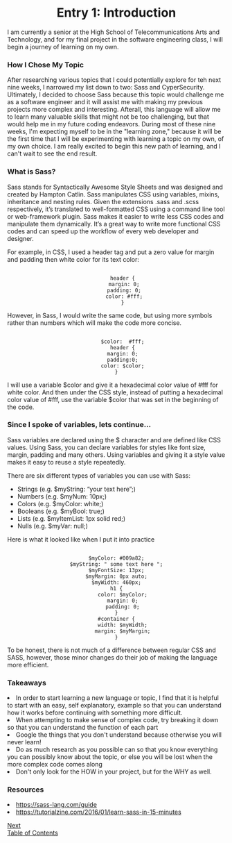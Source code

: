 <center><h1>Entry 1: Introduction</h1></center>

<p>I am currently a senior at the High School of Telecommunications Arts and Technology, and for my final project in the software engineering class, I will begin a journey of learning on my own.</p>
<h3>How I Chose My Topic</h3>
<p>After researching various topics that I could potentially explore for teh next nine weeks, I narrowed my list down to two: Sass and CyperSecurity. Ultimately, I decided to choose Sass because this topic would challenge me as a software engineer and it will assist me with making my previous projects more complex and interesting. Afterall, this language will allow me to learn many valuable skills that might not be too challenging, but that would help me in my future coding endeavors. During most of these nine weeks, I'm expecting myself to be in the "learning zone," because it will be the first time that I will be experimenting with learning a topic on my own, of my own choice. I am really excited to begin this new path of learning, and I can't wait to see the end result. </p>
<h3>What is Sass?</h3>
<p>Sass stands for Syntactically Awesome Style Sheets and was  designed and created by Hampton Catlin. Sass manipulates CSS using variables, mixins, inheritance and nesting rules. Given the extensions .sass and .scss respectively, it’s translated to well-formatted CSS using a command line tool or web-framework plugin. Sass makes it easier to write less CSS codes and manipulate them dynamically. It’s a great way to write more functional CSS codes and can speed up the workflow of every web developer and designer.</p>
<p>For example, in CSS, I used a header tag and put a zero value for margin and padding then white color for its text color:</p>
<center><code>
    header {
     margin: 0;
     padding: 0;
     color: #fff;
    }
</code></center>
<p>However, in Sass, I would write the same code, but using more symbols rather than numbers which will make the code more concise.</p>
<center><code>
    $color:  #fff;
    header {
    margin: 0;
    padding:0;
    color: $color;
}
</code></center>
<p>I will use a variable $color and give it a hexadecimal color value of #fff for white color. And then under the CSS style, instead of putting a hexadecimal color value of #fff, use the variable $color that was set in the beginning of the code.</p>

<h3>Since I spoke of variables, lets continue...</h3>
<p>Sass variables are declared using the $ character and are defined like CSS values. Using Sass, you can declare variables for styles like font size, margin, padding and many others. Using variables and giving it a style value makes it easy to reuse a style repeatedly.</p>
<p>There are six different types of variables you can use with Sass:</p>
<ul>
    <li>Strings (e.g. $myString: “your text here”;)</li>
    <li>Numbers (e.g. $myNum: 10px;)</li>
    <li>Colors (e.g. $myColor: white;)</li>
    <li>Booleans (e.g. $myBool: true;)</li>
    <li>Lists (e.g. $myItemList: 1px solid red;)</li>
    <li>Nulls (e.g. $myVar: null;)</li>
</ul>
<p>Here is what it looked like when I put it into practice</p>
<center><code>
$myColor: #009a82;
$myString: " some text here ";
$myFontSize: 13px;
$myMargin: 0px auto;
$myWidth: 460px;
h1 {
	color: $myColor;
	margin: 0;
	padding: 0;
}
#container {
	width: $myWidth;
	margin: $myMargin;
}
</code></center>
<p>To be honest, there is not much of a difference between regular CSS and SASS, however, those minor changes do their job of making the language more efficient.</p>

<h3>Takeaways</h3>
<li>In order to start learning a new language or topic, I find that it is helpful to start with an easy, self explanatory, example so that you can understand how it works before continuing with something more difficult.</li>
<li>When attempting to make sense of complex code, try breaking it down so that you can understand the function of each part</li>
<li>Google the things that you don't understand because otherwise you will never learn!</li>
<li>Do as much research as you possible can so that you know everything you can possibly know about the topic, or else you will be lost when the more complex code comes along</li>
<li>Don't only look for the HOW in your project, but for the WHY as well.</li>

<h3>Resources</h3>
<li><a href="https://sass-lang.com/guide">https://sass-lang.com/guide</a></li>
<li><a href="https://tutorialzine.com/2016/01/learn-sass-in-15-minutes">https://tutorialzine.com/2016/01/learn-sass-in-15-minutes</a></li>

[Next](entry2.md)
<br>
[Table of Contents](../README.md)
